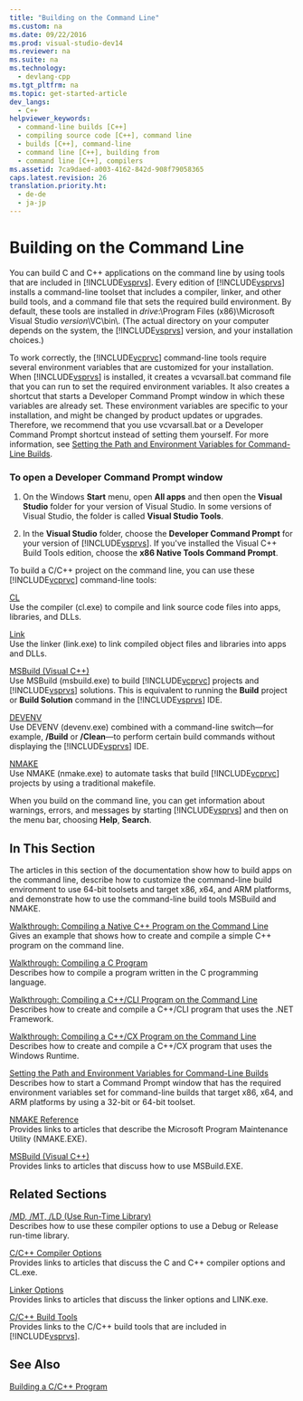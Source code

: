 ```yaml
---
title: "Building on the Command Line"
ms.custom: na
ms.date: 09/22/2016
ms.prod: visual-studio-dev14
ms.reviewer: na
ms.suite: na
ms.technology: 
  - devlang-cpp
ms.tgt_pltfrm: na
ms.topic: get-started-article
dev_langs: 
  - C++
helpviewer_keywords: 
  - command-line builds [C++]
  - compiling source code [C++], command line
  - builds [C++], command-line
  - command line [C++], building from
  - command line [C++], compilers
ms.assetid: 7ca9daed-a003-4162-842d-908f79058365
caps.latest.revision: 26
translation.priority.ht: 
  - de-de
  - ja-jp
---
```

# Building on the Command Line
You can build C and C++ applications on the command line by using tools that are included in [!INCLUDE[vsprvs](../vs140/includes/vsprvs_md.md)]. Every edition of [!INCLUDE[vsprvs](../vs140/includes/vsprvs_md.md)] installs a command-line toolset that includes a compiler, linker, and other build tools, and a command file that sets the required build environment. By default, these tools are installed in *drive*:\Program Files (x86)\Microsoft Visual Studio *version*\VC\bin\\. (The actual directory on your computer depends on the system, the [!INCLUDE[vsprvs](../vs140/includes/vsprvs_md.md)] version, and your installation choices.)  
  
 To work correctly, the [!INCLUDE[vcprvc](../vs140/includes/vcprvc_md.md)] command-line tools require several environment variables that are customized for your installation. When [!INCLUDE[vsprvs](../vs140/includes/vsprvs_md.md)] is installed, it creates a vcvarsall.bat command file that you can run to set the required environment variables. It also creates a shortcut that starts a Developer Command Prompt window in which these variables are already set. These environment variables are specific to your installation, and might be changed by product updates or upgrades. Therefore, we recommend that you use vcvarsall.bat or a Developer Command Prompt shortcut instead of setting them yourself. For more information, see [Setting the Path and Environment Variables for Command-Line Builds](../vs140/setting-the-path-and-environment-variables-for-command-line-builds.md).  
  
### To open a Developer Command Prompt window  
  
1.  On the Windows **Start** menu, open **All apps** and then open the **Visual Studio** folder for your version of Visual Studio. In some versions of Visual Studio, the folder is called  **Visual Studio Tools**.  
  
2.  In the **Visual Studio** folder, choose the **Developer Command Prompt** for your version of [!INCLUDE[vsprvs](../vs140/includes/vsprvs_md.md)]. If you've installed the Visual C++ Build Tools edition, choose the **x86 Native Tools Command Prompt**.  
  
 To build a C/C++ project on the command line, you can use these [!INCLUDE[vcprvc](../vs140/includes/vcprvc_md.md)] command-line tools:  
  
 [CL](../vs140/compiling-a-c-c---program.md)  
 Use the compiler (cl.exe) to compile and link source code files into apps, libraries, and DLLs.  
  
 [Link](../vs140/linking.md)  
 Use the linker (link.exe) to link compiled object files and libraries into apps and DLLs.  
  
 [MSBuild (Visual C++)](../vs140/msbuild--visual-c---.md)  
 Use MSBuild (msbuild.exe) to build [!INCLUDE[vcprvc](../vs140/includes/vcprvc_md.md)] projects and [!INCLUDE[vsprvs](../vs140/includes/vsprvs_md.md)] solutions. This is equivalent to running the **Build** project or **Build Solution** command in the [!INCLUDE[vsprvs](../vs140/includes/vsprvs_md.md)] IDE.  
  
 [DEVENV](../vs140/devenv-command-line-switches.md)  
 Use DEVENV (devenv.exe) combined with a command-line switch—for example, **/Build** or **/Clean**—to perform certain build commands without displaying the [!INCLUDE[vsprvs](../vs140/includes/vsprvs_md.md)] IDE.  
  
 [NMAKE](../vs140/nmake-reference.md)  
 Use NMAKE (nmake.exe) to automate tasks that build [!INCLUDE[vcprvc](../vs140/includes/vcprvc_md.md)] projects by using a traditional makefile.  
  
 When you build on the command line, you can get information about warnings, errors, and messages by starting [!INCLUDE[vsprvs](../vs140/includes/vsprvs_md.md)] and then on the menu bar, choosing **Help**, **Search**.  
  
## In This Section  
 The articles in this section of the documentation show how to build apps on the command line, describe how to customize the command-line build environment to use 64-bit toolsets and target x86, x64, and ARM platforms, and demonstrate how to use the command-line build tools MSBuild and NMAKE.  
  
 [Walkthrough: Compiling a Native C++ Program on the Command Line](../vs140/walkthrough--compiling-a-native-c---program-on-the-command-line.md)  
 Gives an example that shows how to create and compile a simple C++ program on the command line.  
  
 [Walkthrough: Compiling a C Program](../vs140/walkthrough--compiling-a-c-program-on-the-command-line.md)  
 Describes how to compile a program written in the C programming language.  
  
 [Walkthrough: Compiling a C++/CLI Program on the Command Line](../vs140/walkthrough--compiling-a-c---cli-program-on-the-command-line.md)  
 Describes how to create and compile a C++/CLI program that uses the .NET Framework.  
  
 [Walkthrough: Compiling a C++/CX Program on the Command Line](../vs140/walkthrough--compiling-a-c---cx-program-on-the-command-line.md)  
 Describes how to create and compile a C++/CX program that uses the Windows Runtime.  
  
 [Setting the Path and Environment Variables for Command-Line Builds](../vs140/setting-the-path-and-environment-variables-for-command-line-builds.md)  
 Describes how to start a Command Prompt window that has the required environment variables set for command-line builds that target x86, x64, and ARM platforms by using a 32-bit or 64-bit toolset.  
  
 [NMAKE Reference](../vs140/nmake-reference.md)  
 Provides links to articles that describe the Microsoft Program Maintenance Utility (NMAKE.EXE).  
  
 [MSBuild (Visual C++)](../vs140/msbuild--visual-c---.md)  
 Provides links to articles that discuss how to use MSBuild.EXE.  
  
## Related Sections  
 [/MD, /MT, /LD (Use Run-Time Library)](../vs140/-md---mt---ld--use-run-time-library-.md)  
 Describes how to use these compiler options to use a Debug or Release run-time library.  
  
 [C/C++ Compiler Options](../vs140/compiler-options.md)  
 Provides links to articles that discuss the C and C++ compiler options and CL.exe.  
  
 [Linker Options](../vs140/linker-options.md)  
 Provides links to articles that discuss the linker options and LINK.exe.  
  
 [C/C++ Build Tools](../vs140/c-c---build-tools.md)  
 Provides links to the C/C++ build tools that are included in [!INCLUDE[vsprvs](../vs140/includes/vsprvs_md.md)].  
  
## See Also  
 [Building a C/C++ Program](../vs140/building-c-c---programs.md)
